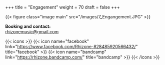 +++
title = "Engagement"
weight = 70
draft = false
+++

{{< figure class="image main" src="/images/7_Engangement.JPG" >}}

**Booking and contact:**<br/>
rhizonemusic@gmail.com

{{< icons >}}
    {{< icon name="facebook"  link="https://www.facebook.com/Rhizone-828485920566432/" title="facebook" >}}
    {{< icon name="bandcamp"  link="https://rhizone.bandcamp.com/" title="bandcamp" >}}
{{< /icons >}}